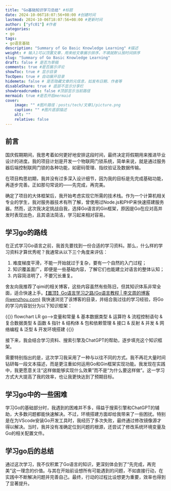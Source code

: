 ```yaml
---
title: "Go基础知识学习总结" #标题
date: 2024-10-06T18:07:56+08:00 #创建时间
lastmod: 2024-10-06T18:07:56+08:00 #更新时间
author: ["yfc01"] #作者
categories: 
- go
tags: 
- go语言基础
description: "Summary of Go Basic Knowledge Learning" #描述
weight: # 输入1可以顶置文章，用来给文章展示排序，不填就默认按时间排序
slug: "Summary of Go Basic Knowledge Learning"
draft: false # 是否为草稿
comments: true #是否展示评论
showToc: true # 显示目录
TocOpen: true # 自动展开目录
hidemeta: false # 是否隐藏文章的元信息，如发布日期、作者等
disableShare: true # 底部不显示分享栏
showbreadcrumbs: false #顶部显示当前路径
mermaid: true #是否开启mermaid
cover:
    image: "" #图片路径：posts/tech/文章1/picture.png
    caption: "" #图片底部描述
    alt: ""
    relative: false
---
```


## 前言

国庆假期期间，我思考着如何更好地安排这段时间，最终决定将假期用来推进毕业设计的进度。我的项目计划是开发一个物联网门锁系统，简单来说，就是通过服务器后端控制联网门锁的各种功能，如密码管理、指纹验证及数据传输。

在项目构思初期，我并没有过多深入设计细节，因为我的目标是先完成基础功能，再逐步完善。正如那句常说的——先完成，再完美。

确定了项目的大体框架后，我开始考虑实现它所需的技术栈。作为一个计算机相关专业的学生，我对服务器技术有所了解，曾使用过Node.js和PHP来快速搭建服务器。然而，这次我决定挑战自我，选择Go语言的Gin框架，原因是Go在应对高并发时表现出色，且其语法简洁，学习起来相对容易。

## 学习go的路线

在正式学习Go语言之前，我首先要找到一份合适的学习资料。那么，什么样的学习资料才算优秀呢？我通常从以下三个角度来评估：

1. 难度梯度平滑，不能一开始就过于复杂，要有一个自然的入门过程；
2. 知识覆盖面广，即便是一些基础内容，了解它们也能建立对语言的整体认知；
3. 内容简洁明了，不要冗长重复。

舍友向我推荐了qimi的相关博客，这些内容虽然有些陈旧，但其知识体系非常全面，适合快速上手。<a href="https://www.liwenzhou.com/posts/Go/golang-menu/" target="_blank">【置顶】Go语言学习之路/Go语言教程 | 李文周的博客 (liwenzhou.com)</a> 我快速浏览了该博客的目录，并结合我过往的学习经验，将Go的学习内容划分为以下知识框架：

{{<mermaid>}}
flowchart LR
go-->变量和常量 & 基本数据类型 & 运算符 & 流程控制语句 & 复合数据类型 & 函数 & 指针 & 结构体 & 包和依赖管理 & 接口 & 反射 & 并发 & 网络编程 & 泛型 & 开发环境搭建
{{</mermaid>}}

接下来，我会结合学习资料、搜索引擎及ChatGPT的帮助，逐步填充这个知识框架。

需要特别指出的是，这次学习我采用了一种与以往不同的方式。我不再花大量时间钻研每一段文本描述，而是更注重如何运用Go和Gin框架实现功能。我发现在实践中，我更愿意关注“这样做能够实现什么效果”而不是“为什么要这样做”。这一学习方式大大提高了我的效率，也让我更快达到了预期目标。

## 学习go中的一些困难

学习Go的基础部分时，我遇到的困难并不多，得益于搜索引擎和ChatGPT的辅助，大多数问题都能快速解决。不过，环境搭建方面却给我带来了一些困扰。特别是在为VScode安装Go开发工具时，我经历了多次失败，最终通过修改镜像源才得以解决。当时，我并没有准确定位到问题的根源，还尝试了修改系统环境变量及Go的相关配置文件。


## 学习go后的总结

通过这次学习，我不仅积累了Go语言的知识，更深刻体会到了“先完成，再完美”这一理念的价值。与其在开始前设想所有可能遇到的问题，不如直接行动，在实践中不断解决问题并完善自己。最终，行动的过程比设想更为重要，效率也得到了显著提升。

